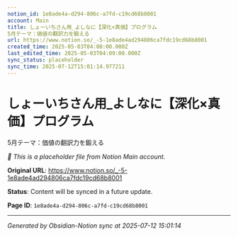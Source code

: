 ```yaml
---
notion_id: 1e8ade4a-d294-806c-a7fd-c19cd68b8001
account: Main
title: しょーいちさん用_よしなに【深化×真価】プログラム
5月テーマ：価値の翻訳力を鍛える
url: https://www.notion.so/_-5-1e8ade4ad294806ca7fdc19cd68b8001
created_time: 2025-05-03T04:08:00.000Z
last_edited_time: 2025-05-03T04:09:00.000Z
sync_status: placeholder
sync_time: 2025-07-12T15:01:14.977211
---
```


# しょーいちさん用_よしなに【深化×真価】プログラム
5月テーマ：価値の翻訳力を鍛える

*🔄 This is a placeholder file from Notion Main account.*

**Original URL**: https://www.notion.so/_-5-1e8ade4ad294806ca7fdc19cd68b8001

**Status**: Content will be synced in a future update.

**Page ID**: `1e8ade4a-d294-806c-a7fd-c19cd68b8001`

---

*Generated by Obsidian-Notion sync at 2025-07-12 15:01:14*
